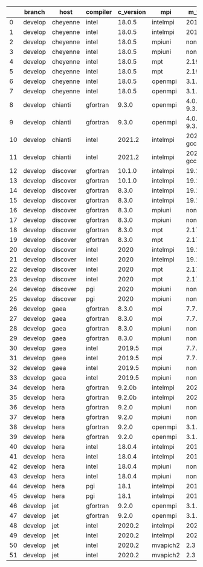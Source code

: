 |    | branch   | host     | compiler   | c_version   | mpi      | m_version          | o_g   | os     | build   | u_pass   | u_fail   | s_pass   | s_fail   | e_pass   | e_fail   |   nuopc_pass |   nuopc_fail | hash                                                                                                                                 | modified            |
|----|----------|----------|------------|-------------|----------|--------------------|-------|--------|---------|----------|----------|----------|----------|----------|----------|--------------|--------------|--------------------------------------------------------------------------------------------------------------------------------------|---------------------|
|  0 | develop  | cheyenne | intel      | 18.0.5      | intelmpi | 2018.4.274         | O     | Linux  | Pass    | 13679    | 0        | 49       | 0        | 80       | 0        |           50 |            0 | [artifacts](https://github.com/esmf-org/esmf-test-artifacts/tree/cheyenne/develop/cheyenne/intel/18.0.5/O/intelmpi/2018.4.274)       | 02/19/2022_04:51:01 |
|  1 | develop  | cheyenne | intel      | 18.0.5      | intelmpi | 2018.4.274         | g     | Linux  | Pass    | 13679    | 0        | 49       | 0        | 80       | 0        |           50 |            0 | [artifacts](https://github.com/esmf-org/esmf-test-artifacts/tree/cheyenne/develop/cheyenne/intel/18.0.5/g/intelmpi/2018.4.274)       | 02/19/2022_04:51:01 |
|  2 | develop  | cheyenne | intel      | 18.0.5      | mpiuni   | none               | O     | Linux  | Pass    | 12158    | 0        | 8        | 0        | 43       | 0        |            0 |           50 | [artifacts](https://github.com/esmf-org/esmf-test-artifacts/tree/cheyenne/develop/cheyenne/intel/18.0.5/O/mpiuni/none)               | 02/19/2022_04:51:01 |
|  3 | develop  | cheyenne | intel      | 18.0.5      | mpiuni   | none               | g     | Linux  | Pass    | 12158    | 0        | 8        | 0        | 43       | 0        |            0 |           50 | [artifacts](https://github.com/esmf-org/esmf-test-artifacts/tree/cheyenne/develop/cheyenne/intel/18.0.5/g/mpiuni/none)               | 02/19/2022_04:51:01 |
|  4 | develop  | cheyenne | intel      | 18.0.5      | mpt      | 2.19               | O     | Linux  | Pass    | 13679    | 0        | 49       | 0        | 80       | 0        |           50 |            0 | [artifacts](https://github.com/esmf-org/esmf-test-artifacts/tree/cheyenne/develop/cheyenne/intel/18.0.5/O/mpt/2.19)                  | 02/19/2022_04:51:01 |
|  5 | develop  | cheyenne | intel      | 18.0.5      | mpt      | 2.19               | g     | Linux  | Pass    | 13679    | 0        | 49       | 0        | 80       | 0        |           50 |            0 | [artifacts](https://github.com/esmf-org/esmf-test-artifacts/tree/cheyenne/develop/cheyenne/intel/18.0.5/g/mpt/2.19)                  | 02/19/2022_04:51:01 |
|  6 | develop  | cheyenne | intel      | 18.0.5      | openmpi  | 3.1.4              | O     | Linux  | Pass    | 13679    | 0        | 49       | 0        | 80       | 0        |           50 |            0 | [artifacts](https://github.com/esmf-org/esmf-test-artifacts/tree/cheyenne/develop/cheyenne/intel/18.0.5/O/openmpi/3.1.4)             | 02/19/2022_04:51:01 |
|  7 | develop  | cheyenne | intel      | 18.0.5      | openmpi  | 3.1.4              | g     | Linux  | Pass    | 13679    | 0        | 49       | 0        | 80       | 0        |           50 |            0 | [artifacts](https://github.com/esmf-org/esmf-test-artifacts/tree/cheyenne/develop/cheyenne/intel/18.0.5/g/openmpi/3.1.4)             | 02/19/2022_04:51:01 |
|  8 | develop  | chianti  | gfortran   | 9.3.0       | openmpi  | 4.0.5-gcc-9.3.0    | O     | Linux  | Pass    | 13679    | 0        | 49       | 0        | 80       | 0        |           44 |            6 | [artifacts](https://github.com/esmf-org/esmf-test-artifacts/tree/chianti/develop/chianti/gfortran/9.3.0/O/openmpi/4.0.5-gcc-9.3.0)   | 02/19/2022_04:41:30 |
|  9 | develop  | chianti  | gfortran   | 9.3.0       | openmpi  | 4.0.5-gcc-9.3.0    | g     | Linux  | Pass    | 13679    | 0        | 49       | 0        | 80       | 0        |           44 |            6 | [artifacts](https://github.com/esmf-org/esmf-test-artifacts/tree/chianti/develop/chianti/gfortran/9.3.0/g/openmpi/4.0.5-gcc-9.3.0)   | 02/19/2022_04:41:30 |
| 10 | develop  | chianti  | intel      | 2021.2      | intelmpi | 2021.2.0-gcc-9.3.0 | O     | Linux  | Pass    | 13679    | 0        | 49       | 0        | 80       | 0        |           44 |            6 | [artifacts](https://github.com/esmf-org/esmf-test-artifacts/tree/chianti/develop/chianti/intel/2021.2/O/intelmpi/2021.2.0-gcc-9.3.0) | 02/19/2022_04:41:30 |
| 11 | develop  | chianti  | intel      | 2021.2      | intelmpi | 2021.2.0-gcc-9.3.0 | g     | Linux  | Pass    | 13679    | 0        | 49       | 0        | 80       | 0        |           44 |            6 | [artifacts](https://github.com/esmf-org/esmf-test-artifacts/tree/chianti/develop/chianti/intel/2021.2/g/intelmpi/2021.2.0-gcc-9.3.0) | 02/19/2022_04:41:30 |
| 12 | develop  | discover | gfortran   | 10.1.0      | intelmpi | 19.1.3.304         | O     | Linux  | Pass    | 13664    | 15       | 49       | 0        | 80       | 0        |           50 |            0 | [artifacts](https://github.com/esmf-org/esmf-test-artifacts/tree/discover/develop/discover/gfortran/10.1.0/O/intelmpi/19.1.3.304)    | 02/19/2022_04:41:59 |
| 13 | develop  | discover | gfortran   | 10.1.0      | intelmpi | 19.1.3.304         | g     | Linux  | Pass    | 13664    | 15       | 49       | 0        | 80       | 0        |           50 |            0 | [artifacts](https://github.com/esmf-org/esmf-test-artifacts/tree/discover/develop/discover/gfortran/10.1.0/g/intelmpi/19.1.3.304)    | 02/19/2022_04:41:59 |
| 14 | develop  | discover | gfortran   | 8.3.0       | intelmpi | 19.1.3.304         | O     | Linux  | Pass    | 13664    | 15       | 49       | 0        | 80       | 0        |           50 |            0 | [artifacts](https://github.com/esmf-org/esmf-test-artifacts/tree/discover/develop/discover/gfortran/8.3.0/O/intelmpi/19.1.3.304)     | 02/19/2022_04:41:59 |
| 15 | develop  | discover | gfortran   | 8.3.0       | intelmpi | 19.1.3.304         | g     | Linux  | Pass    | 13664    | 15       | 49       | 0        | 80       | 0        |           50 |            0 | [artifacts](https://github.com/esmf-org/esmf-test-artifacts/tree/discover/develop/discover/gfortran/8.3.0/g/intelmpi/19.1.3.304)     | 02/19/2022_04:41:59 |
| 16 | develop  | discover | gfortran   | 8.3.0       | mpiuni   | none               | O     | Linux  | Pass    | 12158    | 0        | 8        | 0        | 43       | 0        |            0 |           50 | [artifacts](https://github.com/esmf-org/esmf-test-artifacts/tree/discover/develop/discover/gfortran/8.3.0/O/mpiuni/none)             | 02/19/2022_04:41:59 |
| 17 | develop  | discover | gfortran   | 8.3.0       | mpiuni   | none               | g     | Linux  | Pass    | 12158    | 0        | 8        | 0        | 43       | 0        |            0 |           50 | [artifacts](https://github.com/esmf-org/esmf-test-artifacts/tree/discover/develop/discover/gfortran/8.3.0/g/mpiuni/none)             | 02/19/2022_04:41:59 |
| 18 | develop  | discover | gfortran   | 8.3.0       | mpt      | 2.17               | O     | Linux  | Pass    | 13679    | 0        | 49       | 0        | 80       | 0        |           46 |            4 | [artifacts](https://github.com/esmf-org/esmf-test-artifacts/tree/discover/develop/discover/gfortran/8.3.0/O/mpt/2.17)                | 02/19/2022_04:41:59 |
| 19 | develop  | discover | gfortran   | 8.3.0       | mpt      | 2.17               | g     | Linux  | Pass    | 13679    | 0        | 49       | 0        | 80       | 0        |           46 |            4 | [artifacts](https://github.com/esmf-org/esmf-test-artifacts/tree/discover/develop/discover/gfortran/8.3.0/g/mpt/2.17)                | 02/19/2022_04:41:59 |
| 20 | develop  | discover | intel      | 2020        | intelmpi | 19.1.3.304         | O     | Linux  | Pass    | 13679    | 0        | 49       | 0        | 80       | 0        |           50 |            0 | [artifacts](https://github.com/esmf-org/esmf-test-artifacts/tree/discover/develop/discover/intel/2020/O/intelmpi/19.1.3.304)         | 02/19/2022_04:41:59 |
| 21 | develop  | discover | intel      | 2020        | intelmpi | 19.1.3.304         | g     | Linux  | Pass    | 13679    | 0        | 49       | 0        | 80       | 0        |           50 |            0 | [artifacts](https://github.com/esmf-org/esmf-test-artifacts/tree/discover/develop/discover/intel/2020/g/intelmpi/19.1.3.304)         | 02/19/2022_04:41:59 |
| 22 | develop  | discover | intel      | 2020        | mpt      | 2.17               | O     | Linux  | Pass    | 13679    | 0        | 49       | 0        | 80       | 0        |           50 |            0 | [artifacts](https://github.com/esmf-org/esmf-test-artifacts/tree/discover/develop/discover/intel/2020/O/mpt/2.17)                    | 02/19/2022_04:41:59 |
| 23 | develop  | discover | intel      | 2020        | mpt      | 2.17               | g     | Linux  | Pass    | 13679    | 0        | 49       | 0        | 80       | 0        |           50 |            0 | [artifacts](https://github.com/esmf-org/esmf-test-artifacts/tree/discover/develop/discover/intel/2020/g/mpt/2.17)                    | 02/19/2022_04:41:59 |
| 24 | develop  | discover | pgi        | 2020        | mpiuni   | none               | O     | Linux  | Pass    | 11536    | 622      | 6        | 2        | 40       | 3        |            0 |           50 | [artifacts](https://github.com/esmf-org/esmf-test-artifacts/tree/discover/develop/discover/pgi/2020/O/mpiuni/none)                   | 02/19/2022_04:41:59 |
| 25 | develop  | discover | pgi        | 2020        | mpiuni   | none               | g     | Linux  | Pass    | 11536    | 622      | 4        | 4        | 40       | 3        |            0 |            0 | [artifacts](https://github.com/esmf-org/esmf-test-artifacts/tree/discover/develop/discover/pgi/2020/g/mpiuni/none)                   | 02/19/2022_04:41:59 |
| 26 | develop  | gaea     | gfortran   | 8.3.0       | mpi      | 7.7.11             | O     | Unicos | Pass    | 13678    | 1        | 49       | 0        | 80       | 0        |           47 |            3 | [artifacts](https://github.com/esmf-org/esmf-test-artifacts/tree/gaea/develop/gaea/gfortran/8.3.0/O/mpi/7.7.11)                      | 02/19/2022_04:42:22 |
| 27 | develop  | gaea     | gfortran   | 8.3.0       | mpi      | 7.7.11             | g     | Unicos | Pass    | 13678    | 1        | 49       | 0        | 80       | 0        |           47 |            3 | [artifacts](https://github.com/esmf-org/esmf-test-artifacts/tree/gaea/develop/gaea/gfortran/8.3.0/g/mpi/7.7.11)                      | 02/19/2022_04:42:22 |
| 28 | develop  | gaea     | gfortran   | 8.3.0       | mpiuni   | none               | O     | Unicos | Pass    | 12158    | 0        | 8        | 0        | 43       | 0        |            0 |           50 | [artifacts](https://github.com/esmf-org/esmf-test-artifacts/tree/gaea/develop/gaea/gfortran/8.3.0/O/mpiuni/none)                     | 02/19/2022_04:42:22 |
| 29 | develop  | gaea     | gfortran   | 8.3.0       | mpiuni   | none               | g     | Unicos | Pass    | 12158    | 0        | 8        | 0        | 43       | 0        |            0 |           50 | [artifacts](https://github.com/esmf-org/esmf-test-artifacts/tree/gaea/develop/gaea/gfortran/8.3.0/g/mpiuni/none)                     | 02/19/2022_04:42:22 |
| 30 | develop  | gaea     | intel      | 2019.5      | mpi      | 7.7.11             | O     | Unicos | Pass    | 13664    | 15       | 49       | 0        | 80       | 0        |           47 |            3 | [artifacts](https://github.com/esmf-org/esmf-test-artifacts/tree/gaea/develop/gaea/intel/2019.5/O/mpi/7.7.11)                        | 02/19/2022_04:42:22 |
| 31 | develop  | gaea     | intel      | 2019.5      | mpi      | 7.7.11             | g     | Unicos | Pass    | 13664    | 15       | 49       | 0        | 80       | 0        |           47 |            3 | [artifacts](https://github.com/esmf-org/esmf-test-artifacts/tree/gaea/develop/gaea/intel/2019.5/g/mpi/7.7.11)                        | 02/19/2022_04:42:22 |
| 32 | develop  | gaea     | intel      | 2019.5      | mpiuni   | none               | O     | Unicos | Pass    | 12143    | 15       | 8        | 0        | 43       | 0        |            0 |           50 | [artifacts](https://github.com/esmf-org/esmf-test-artifacts/tree/gaea/develop/gaea/intel/2019.5/O/mpiuni/none)                       | 02/19/2022_04:42:22 |
| 33 | develop  | gaea     | intel      | 2019.5      | mpiuni   | none               | g     | Unicos | Pass    | 12143    | 15       | 8        | 0        | 43       | 0        |            0 |           50 | [artifacts](https://github.com/esmf-org/esmf-test-artifacts/tree/gaea/develop/gaea/intel/2019.5/g/mpiuni/none)                       | 02/19/2022_04:42:22 |
| 34 | develop  | hera     | gfortran   | 9.2.0b      | intelmpi | 2020               | O     | Linux  | Pass    | 0        | 8801     | 0        | 49       | 0        | 80       |            0 |           50 | [artifacts](https://github.com/esmf-org/esmf-test-artifacts/tree/hera/develop/hera/gfortran/9.2.0b/O/intelmpi/2020)                  | 02/19/2022_04:42:54 |
| 35 | develop  | hera     | gfortran   | 9.2.0b      | intelmpi | 2020               | g     | Linux  | Pass    | 0        | 8801     | 0        | 49       | 0        | 80       |            0 |           50 | [artifacts](https://github.com/esmf-org/esmf-test-artifacts/tree/hera/develop/hera/gfortran/9.2.0b/g/intelmpi/2020)                  | 02/19/2022_04:42:54 |
| 36 | develop  | hera     | gfortran   | 9.2.0       | mpiuni   | none               | O     | Linux  | Pass    | 12158    | 0        | 8        | 0        | 43       | 0        |            0 |           50 | [artifacts](https://github.com/esmf-org/esmf-test-artifacts/tree/hera/develop/hera/gfortran/9.2.0/O/mpiuni/none)                     | 02/19/2022_04:42:54 |
| 37 | develop  | hera     | gfortran   | 9.2.0       | mpiuni   | none               | g     | Linux  | Pass    | 12158    | 0        | 8        | 0        | 43       | 0        |            0 |           50 | [artifacts](https://github.com/esmf-org/esmf-test-artifacts/tree/hera/develop/hera/gfortran/9.2.0/g/mpiuni/none)                     | 02/19/2022_04:42:54 |
| 38 | develop  | hera     | gfortran   | 9.2.0       | openmpi  | 3.1.4              | O     | Linux  | Pass    | 13679    | 0        | 49       | 0        | 80       | 0        |           50 |            0 | [artifacts](https://github.com/esmf-org/esmf-test-artifacts/tree/hera/develop/hera/gfortran/9.2.0/O/openmpi/3.1.4)                   | 02/19/2022_04:42:54 |
| 39 | develop  | hera     | gfortran   | 9.2.0       | openmpi  | 3.1.4              | g     | Linux  | Pass    | 13679    | 0        | 49       | 0        | 80       | 0        |           50 |            0 | [artifacts](https://github.com/esmf-org/esmf-test-artifacts/tree/hera/develop/hera/gfortran/9.2.0/g/openmpi/3.1.4)                   | 02/19/2022_04:42:54 |
| 40 | develop  | hera     | intel      | 18.0.4      | intelmpi | 2018.4.274         | O     | Linux  | Pass    | 13679    | 0        | 49       | 0        | 80       | 0        |           50 |            0 | [artifacts](https://github.com/esmf-org/esmf-test-artifacts/tree/hera/develop/hera/intel/18.0.4/O/intelmpi/2018.4.274)               | 02/19/2022_04:42:54 |
| 41 | develop  | hera     | intel      | 18.0.4      | intelmpi | 2018.4.274         | g     | Linux  | Pass    | 13679    | 0        | 49       | 0        | 80       | 0        |           50 |            0 | [artifacts](https://github.com/esmf-org/esmf-test-artifacts/tree/hera/develop/hera/intel/18.0.4/g/intelmpi/2018.4.274)               | 02/19/2022_04:42:54 |
| 42 | develop  | hera     | intel      | 18.0.4      | mpiuni   | none               | O     | Linux  | Pass    | 12158    | 0        | 8        | 0        | 43       | 0        |            0 |           50 | [artifacts](https://github.com/esmf-org/esmf-test-artifacts/tree/hera/develop/hera/intel/18.0.4/O/mpiuni/none)                       | 02/19/2022_04:42:54 |
| 43 | develop  | hera     | intel      | 18.0.4      | mpiuni   | none               | g     | Linux  | Pass    | 12158    | 0        | 8        | 0        | 43       | 0        |            0 |           50 | [artifacts](https://github.com/esmf-org/esmf-test-artifacts/tree/hera/develop/hera/intel/18.0.4/g/mpiuni/none)                       | 02/19/2022_04:42:54 |
| 44 | develop  | hera     | pgi        | 18.1        | intelmpi | 2018.0.4           | O     | Linux  | Fail    | fail     | fail     | fail     | fail     | fail     | fail     |            0 |           50 | [artifacts](https://github.com/esmf-org/esmf-test-artifacts/tree/hera/develop/hera/pgi/18.1/O/intelmpi/2018.0.4)                     | 02/19/2022_04:42:54 |
| 45 | develop  | hera     | pgi        | 18.1        | intelmpi | 2018.0.4           | g     | Linux  | Fail    | fail     | fail     | fail     | fail     | fail     | fail     |            0 |           50 | [artifacts](https://github.com/esmf-org/esmf-test-artifacts/tree/hera/develop/hera/pgi/18.1/g/intelmpi/2018.0.4)                     | 02/19/2022_04:42:54 |
| 46 | develop  | jet      | gfortran   | 9.2.0       | openmpi  | 3.1.4              | O     | Linux  | Pass    | 13679    | 0        | 49       | 0        | 80       | 0        |           50 |            0 | [artifacts](https://github.com/esmf-org/esmf-test-artifacts/tree/jet/develop/jet/gfortran/9.2.0/O/openmpi/3.1.4)                     | 02/19/2022_04:43:17 |
| 47 | develop  | jet      | gfortran   | 9.2.0       | openmpi  | 3.1.4              | g     | Linux  | Pass    | 13679    | 0        | 49       | 0        | 80       | 0        |           50 |            0 | [artifacts](https://github.com/esmf-org/esmf-test-artifacts/tree/jet/develop/jet/gfortran/9.2.0/g/openmpi/3.1.4)                     | 02/19/2022_04:43:17 |
| 48 | develop  | jet      | intel      | 2020.2      | intelmpi | 2020.2             | O     | Linux  | Pass    | 13679    | 0        | 49       | 0        | 80       | 0        |           50 |            0 | [artifacts](https://github.com/esmf-org/esmf-test-artifacts/tree/jet/develop/jet/intel/2020.2/O/intelmpi/2020.2)                     | 02/19/2022_04:43:17 |
| 49 | develop  | jet      | intel      | 2020.2      | intelmpi | 2020.2             | g     | Linux  | Pass    | 13679    | 0        | 49       | 0        | 80       | 0        |           50 |            0 | [artifacts](https://github.com/esmf-org/esmf-test-artifacts/tree/jet/develop/jet/intel/2020.2/g/intelmpi/2020.2)                     | 02/19/2022_04:43:17 |
| 50 | develop  | jet      | intel      | 2020.2      | mvapich2 | 2.3                | O     | Linux  | Pass    | 13679    | 0        | 49       | 0        | 80       | 0        |           44 |            6 | [artifacts](https://github.com/esmf-org/esmf-test-artifacts/tree/jet/develop/jet/intel/2020.2/O/mvapich2/2.3)                        | 02/19/2022_04:43:17 |
| 51 | develop  | jet      | intel      | 2020.2      | mvapich2 | 2.3                | g     | Linux  | Pass    | 13679    | 0        | 49       | 0        | 80       | 0        |           44 |            6 | [artifacts](https://github.com/esmf-org/esmf-test-artifacts/tree/jet/develop/jet/intel/2020.2/g/mvapich2/2.3)                        | 02/19/2022_04:43:17 |